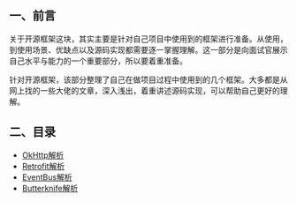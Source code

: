 ## 一、前言

关于开源框架这块，其实主要是针对自己项目中使用到的框架进行准备。从使用，到使用场景、优缺点以及源码实现都需要逐一掌握理解。这一部分是向面试官展示自己水平与能力的一个重要部分，所以要着重准备。

针对开源框架，该部分整理了自己在做项目过程中使用到的几个框架。大多都是从网上找的一些大佬的文章，深入浅出，着重讲述源码实现，可以帮助自己更好的理解。

## 二、目录

- [OkHttp解析](/android/open-source-framework/okhttp.md)
- [Retrofit解析](/android/open-source-framework/Retrofit.md)
- [EventBus解析](/android/open-source-framework/EventBus.md)
- [Butterknife解析](/android/open-source-framework/butterknife.md)

